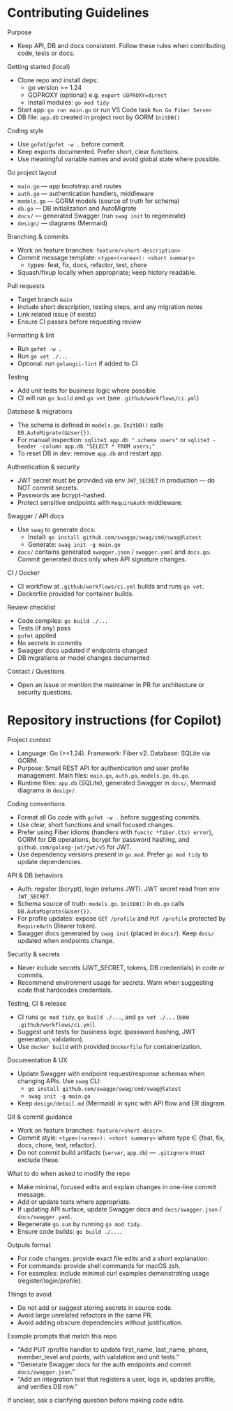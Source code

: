 # Contributing Guidelines

Purpose
- Keep API, DB and docs consistent. Follow these rules when contributing code, tests or docs.

Getting started (local)
- Clone repo and install deps:
  - go version >= 1.24
  - GOPROXY (optional) e.g. `export GOPROXY=direct`
  - Install modules: `go mod tidy`
- Start app: `go run main.go` or run VS Code task `Run Go Fiber Server`
- DB file: `app.db` created in project root by GORM `InitDB()`

Coding style
- Use `gofmt`/`gofmt -w .` before commit.
- Keep exports documented. Prefer short, clear functions.
- Use meaningful variable names and avoid global state where possible.

Go project layout
- `main.go` — app bootstrap and routes
- `auth.go` — authentication handlers, middleware
- `models.go` — GORM models (source of truth for schema)
- `db.go` — DB initialization and AutoMigrate
- `docs/` — generated Swagger (run `swag init` to regenerate)
- `design/` — diagrams (Mermaid)

Branching & commits
- Work on feature branches: `feature/<short-description>`
- Commit message template: `<type>(<area>): <short summary>`
  - types: feat, fix, docs, refactor, test, chore
- Squash/fixup locally when appropriate; keep history readable.

Pull requests
- Target branch `main`
- Include short description, testing steps, and any migration notes
- Link related issue (if exists)
- Ensure CI passes before requesting review

Formatting & lint
- Run `gofmt -w .`
- Run `go vet ./...`
- Optional: run `golangci-lint` if added to CI

Testing
- Add unit tests for business logic where possible
- CI will run `go build` and `go vet` (see `.github/workflows/ci.yml`)

Database & migrations
- The schema is defined in `models.go`. `InitDB()` calls `DB.AutoMigrate(&User{})`.
- For manual inspection: `sqlite3 app.db ".schema users"` or `sqlite3 -header -column app.db "SELECT * FROM users;"`
- To reset DB in dev: remove `app.db` and restart app.

Authentication & security
- JWT secret must be provided via env `JWT_SECRET` in production — do NOT commit secrets.
- Passwords are bcrypt-hashed.
- Protect sensitive endpoints with `RequireAuth` middleware.

Swagger / API docs
- Use `swag` to generate docs:
  - Install: `go install github.com/swaggo/swag/cmd/swag@latest`
  - Generate: `swag init -g main.go`
- `docs/` contains generated `swagger.json` / `swagger.yaml` and `docs.go`. Commit generated docs only when API signature changes.

CI / Docker
- CI workflow at `.github/workflows/ci.yml` builds and runs `go vet`.
- Dockerfile provided for container builds.

Review checklist
- Code compiles: `go build ./...`
- Tests (if any) pass
- `gofmt` applied
- No secrets in commits
- Swagger docs updated if endpoints changed
- DB migrations or model changes documented

Contact / Questions
- Open an issue or mention the maintainer in PR for architecture or security questions.

# Repository instructions (for Copilot)

Project context
- Language: Go (>=1.24). Framework: Fiber v2. Database: SQLite via GORM.
- Purpose: Small REST API for authentication and user profile management. Main files: `main.go`, `auth.go`, `models.go`, `db.go`.
- Runtime files: `app.db` (SQLite), generated Swagger in `docs/`, Mermaid diagrams in `design/`.

Coding conventions
- Format all Go code with `gofmt -w .` before suggesting commits.
- Use clear, short functions and small focused changes.
- Prefer using Fiber idioms (handlers with `func(c *fiber.Ctx) error`), GORM for DB operations, bcrypt for password hashing, and `github.com/golang-jwt/jwt/v5` for JWT.
- Use dependency versions present in `go.mod`. Prefer `go mod tidy` to update dependencies.

API & DB behaviors
- Auth: register (bcrypt), login (returns JWT). JWT secret read from env `JWT_SECRET`.
- Schema source of truth: `models.go`. `InitDB()` in `db.go` calls `DB.AutoMigrate(&User{})`.
- For profile updates: expose `GET /profile` and `PUT /profile` protected by `RequireAuth` (Bearer token).
- Swagger docs generated by `swag init` (placed in `docs/`). Keep `docs/` updated when endpoints change.

Security & secrets
- Never include secrets (JWT_SECRET, tokens, DB credentials) in code or commits.
- Recommend environment usage for secrets. Warn when suggesting code that hardcodes credentials.

Testing, CI & release
- CI runs `go mod tidy`, `go build ./...`, and `go vet ./...` (see `.github/workflows/ci.yml`).
- Suggest unit tests for business logic (password hashing, JWT generation, validation).
- Use `docker build` with provided `Dockerfile` for containerization.

Documentation & UX
- Update Swagger with endpoint request/response schemas when changing APIs. Use `swag` CLI:
  - `go install github.com/swaggo/swag/cmd/swag@latest`
  - `swag init -g main.go`
- Keep `design/detail.md` (Mermaid) in sync with API flow and ER diagram.

Git & commit guidance
- Work on feature branches: `feature/<short-descr>`.
- Commit style: `<type>(<area>): <short summary>` where type ∈ {feat, fix, docs, chore, test, refactor}.
- Do not commit build artifacts (`server`, `app.db`) — `.gitignore` must exclude these.

What to do when asked to modify the repo
- Make minimal, focused edits and explain changes in one-line commit message.
- Add or update tests where appropriate.
- If updating API surface, update Swagger docs and `docs/swagger.json` / `docs/swagger.yaml`.
- Regenerate `go.sum` by running `go mod tidy`.
- Ensure code builds: `go build ./...`.

Outputs format
- For code changes: provide exact file edits and a short explanation.
- For commands: provide shell commands for macOS zsh.
- For examples: include minimal curl examples demonstrating usage (register/login/profile).

Things to avoid
- Do not add or suggest storing secrets in source code.
- Avoid large unrelated refactors in the same PR.
- Avoid adding obscure dependencies without justification.

Example prompts that match this repo
- "Add PUT /profile handler to update first_name, last_name, phone, member_level and points, with validation and unit tests."
- "Generate Swagger docs for the auth endpoints and commit `docs/swagger.json`."
- "Add an integration test that registers a user, logs in, updates profile, and verifies DB row."

If unclear, ask a clarifying question before making code edits.